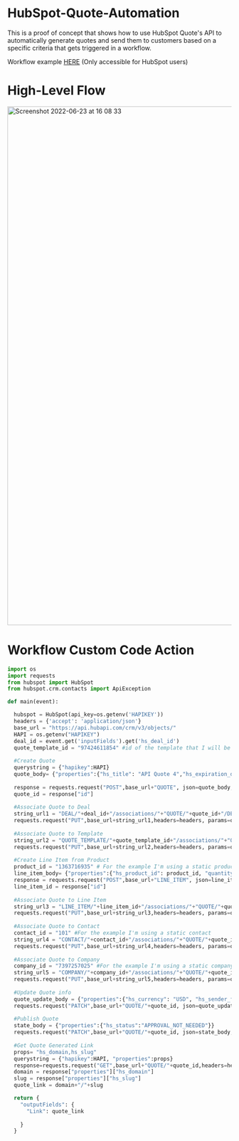 # HubSpot-Quote-Automation
This is a proof of concept that shows how to use HubSpot Quote's API to automatically generate quotes and send them to customers based on a specific criteria that gets triggered in a workflow.

Workflow example [HERE](https://app.hubspot.com/workflows/21005107/platform/flow/199719527/edit) (Only accessible for HubSpot users)

# High-Level Flow

<img width="1166" alt="Screenshot 2022-06-23 at 16 08 33" src="https://user-images.githubusercontent.com/15332386/175332543-8ed7839c-21c4-42e5-b9f6-2b4c04bc7cbe.png">

# Workflow Custom Code Action

```python
import os
import requests
from hubspot import HubSpot
from hubspot.crm.contacts import ApiException

def main(event):

  hubspot = HubSpot(api_key=os.getenv('HAPIKEY'))
  headers = {'accept': 'application/json'}
  base_url = "https://api.hubapi.com/crm/v3/objects/"
  HAPI = os.getenv("HAPIKEY")
  deal_id = event.get('inputFields').get('hs_deal_id')
  quote_template_id = "97424611854" #id of the template that I will be using in this example
  
  #Create Quote
  querystring = {"hapikey":HAPI}
  quote_body= {"properties":{"hs_title": "API Quote 4","hs_expiration_date": "2023-02-22"}}
  
  response = requests.request("POST",base_url+"QUOTE", json=quote_body,headers=headers, params=querystring).json()
  quote_id = response["id"]
  
  #Associate Quote to Deal
  string_url1 = "DEAL/"+deal_id+"/associations/"+"QUOTE/"+quote_id+"/DEAL_TO_QUOTE"
  requests.request("PUT",base_url+string_url1,headers=headers, params=querystring)
  
  #Associate Quote to Template
  string_url2 = "QUOTE_TEMPLATE/"+quote_template_id+"/associations/"+"QUOTE/"+quote_id+"/QUOTE_TEMPLATE_TO_QUOTE"
  requests.request("PUT",base_url+string_url2,headers=headers, params=querystring)
  
  #Create Line Item from Product
  product_id = "1363716935" # For the example I'm using a static product to create my line item
  line_item_body= {"properties":{"hs_product_id": product_id, "quantity":1}}
  response = requests.request("POST",base_url+"LINE_ITEM", json=line_item_body,headers=headers, params=querystring).json()
  line_item_id = response["id"]
  
  #Associate Quote to Line Item
  string_url3 = "LINE_ITEM/"+line_item_id+"/associations/"+"QUOTE/"+quote_id+"/LINE_ITEM_TO_QUOTE"
  requests.request("PUT",base_url+string_url3,headers=headers, params=querystring)
  
  #Associate Quote to Contact
  contact_id = "101" #For the example I'm using a static contact
  string_url4 = "CONTACT/"+contact_id+"/associations/"+"QUOTE/"+quote_id+"/CONTACT_TO_QUOTE"
  requests.request("PUT",base_url+string_url4,headers=headers, params=querystring)
  
  #Associate Quote to Company
  company_id = "7397257025" #For the example I'm using a static company
  string_url5 = "COMPANY/"+company_id+"/associations/"+"QUOTE/"+quote_id+"/COMPANY_TO_QUOTE"
  requests.request("PUT",base_url+string_url5,headers=headers, params=querystring)
  
  #Update Quote info
  quote_update_body = {"properties":{"hs_currency": "USD", "hs_sender_firstname": "Khalil", "hs_sender_lastname": "Faraj", "hs_sender_email": "kfaraj@hubspot.com"}}
  requests.request("PATCH",base_url+"QUOTE/"+quote_id, json=quote_update_body,headers=headers, params=querystring)
  
  #Publish Quote
  state_body = {"properties":{"hs_status":"APPROVAL_NOT_NEEDED"}}
  requests.request("PATCH",base_url+"QUOTE/"+quote_id, json=state_body,headers=headers, params=querystring)
  
  #Get Quote Generated Link
  props= "hs_domain,hs_slug"
  querystring = {"hapikey":HAPI, "properties":props}
  response=requests.request("GET",base_url+"QUOTE/"+quote_id,headers=headers, params=querystring).json()
  domain = response["properties"]["hs_domain"]
  slug = response["properties"]["hs_slug"]
  quote_link = domain+"/"+slug

  return {
    "outputFields": {
      "Link": quote_link
     
    }
  }
```
